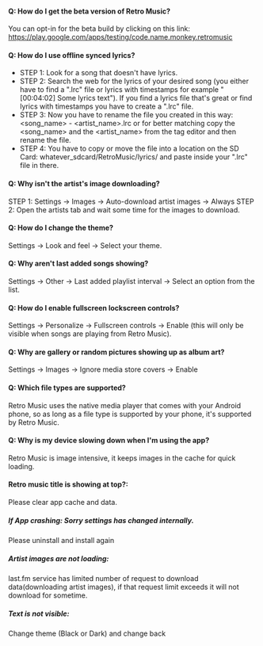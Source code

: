 #### Q: How do I get the beta version of Retro Music?
You can opt-in for the beta build by clicking on this link: https://play.google.com/apps/testing/code.name.monkey.retromusic

#### Q: How do I use offline synced lyrics?
- STEP 1: Look for a song that doesn't have lyrics.
- STEP 2: Search the web for the lyrics of your desired song (you either have to find a ".lrc" file or lyrics with timestamps for example "[00:04:02] Some lyrics text"). If you find a lyrics file that's great or find lyrics with timestamps you have to create a ".lrc" file. 
- STEP 3: Now you have to rename the file you created in this way: <song_name> - <artist_name>.lrc or for better matching copy the <song_name> and the <artist_name> from the tag editor and then rename the file.
- STEP 4: You have to copy or move the file into a location on the SD Card: whatever_sdcard/RetroMusic/lyrics/ and paste inside your ".lrc" file in there.

#### Q: Why isn't the artist's image downloading?
STEP 1: Settings -> Images -> Auto-download artist images -> Always
STEP 2: Open the artists tab and wait some time for the images to download.

#### Q: How do I change the theme?
Settings -> Look and feel -> Select your theme.

#### Q: Why aren't last added songs showing?
Settings -> Other -> Last added playlist interval -> Select an option from the list.

#### Q: How do I enable fullscreen lockscreen controls?
Settings -> Personalize -> Fullscreen controls -> Enable (this will only be visible when songs are playing from Retro Music).

#### Q: Why are gallery or random pictures showing up as album art?
Settings -> Images -> Ignore media store covers -> Enable

#### Q: Which file types are supported?
Retro Music uses the native media player that comes with your Android phone, so as long as a file type is supported by your phone, it's supported by Retro Music.

#### Q: Why is my device slowing down when I'm using the app?
Retro Music is image intensive, it keeps images in the cache for quick loading.

#### Retro music title is showing at top?: 
Please clear app cache and data.

##### If App crashing: Sorry settings has changed internally. 
Please uninstall and install again 

##### Artist images are not loading: 
last.fm service has limited number of request to download data(downloading artist images), if that request limit exceeds it will not download for sometime.

##### Text is not visible: 
Change theme (Black or Dark) and change back
